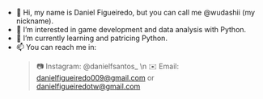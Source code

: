 - 👋 Hi, my name is Daniel Figueiredo, but you can call me @wudashii (my nickname).
- 👀 I’m interested in game development and data analysis with Python.
- 🌱 I’m currently learning and patricing Python.
- 📫 You can reach me in:
  > 📷 Instagram: @danielfsantos_ \n
  > ✉️ Email: danielfigueiredo009@gmail.com or danielfigueiredotw@gmail.com
